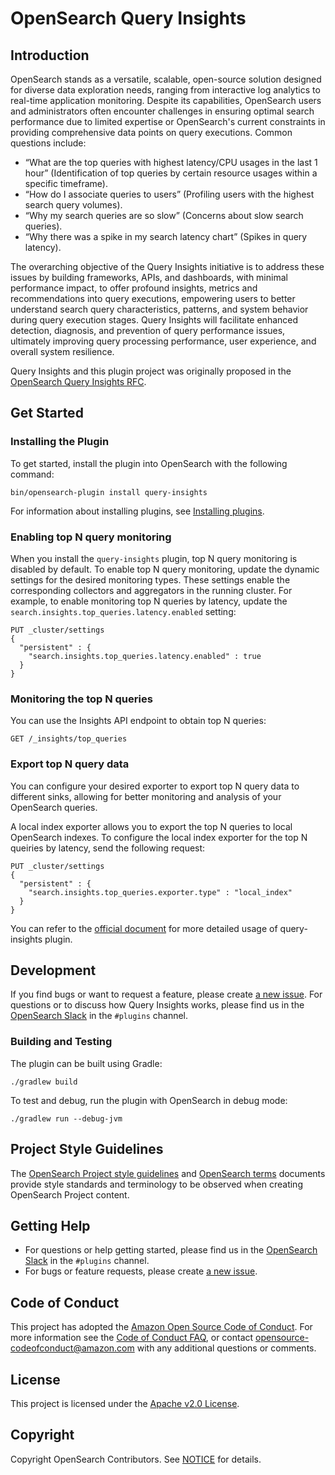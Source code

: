 # OpenSearch Query Insights

## Introduction
OpenSearch stands as a versatile, scalable, open-source solution designed for diverse data exploration needs, ranging from interactive log analytics to real-time application monitoring. Despite its capabilities, OpenSearch users and administrators often encounter challenges in ensuring optimal search performance due to limited expertise or OpenSearch's current constraints in providing comprehensive data points on query executions. Common questions include:

* “What are the top queries with highest latency/CPU usages in the last 1 hour” (Identification of top queries by certain resource usages within a specific timeframe).
* “How do I associate queries to users” (Profiling users with the highest search query volumes).
* “Why my search queries are so slow” (Concerns about slow search queries).
* “Why there was a spike in my search latency chart” (Spikes in query latency).

The overarching objective of the Query Insights initiative is to address these issues by building frameworks, APIs, and dashboards, with minimal performance impact, to offer profound insights, metrics and recommendations into query executions, empowering users to better understand search query characteristics, patterns, and system behavior during query execution stages. Query Insights will facilitate enhanced detection, diagnosis, and prevention of query performance issues, ultimately improving query processing performance, user experience, and overall system resilience.

Query Insights and this plugin project was originally proposed in the [OpenSearch Query Insights RFC](https://github.com/opensearch-project/OpenSearch/issues/11429).

## Get Started
### Installing the Plugin

To get started, install the plugin into OpenSearch with the following command:

```
bin/opensearch-plugin install query-insights
```
For information about installing plugins, see [Installing plugins](https://opensearch.org/docs/latest/install-and-configure/plugins/).

### Enabling top N query monitoring

When you install the `query-insights` plugin, top N query monitoring is disabled by default. To enable top N query monitoring, update the dynamic settings for the desired monitoring types. These settings enable the corresponding collectors and aggregators in the running cluster. For example, to enable monitoring top N queries by latency, update the `search.insights.top_queries.latency.enabled` setting:

```
PUT _cluster/settings
{
  "persistent" : {
    "search.insights.top_queries.latency.enabled" : true
  }
}
```
### Monitoring the top N queries

You can use the Insights API endpoint to obtain top N queries:

```
GET /_insights/top_queries
```

### Export top N query data

You can configure your desired exporter to export top N query data to different sinks, allowing for better monitoring and analysis of your OpenSearch queries.

A local index exporter allows you to export the top N queries to local OpenSearch indexes. To configure the local index exporter for the top N queiries by latency, send the following request:

```
PUT _cluster/settings
{
  "persistent" : {
    "search.insights.top_queries.exporter.type" : "local_index"
  }
}
```
You can refer to the [official document](https://opensearch.org/docs/latest/observing-your-data/query-insights/index/) for more detailed usage of query-insights plugin.

## Development
If you find bugs or want to request a feature, please create [a new issue](https://github.com/opensearch-project/query-insights/issues/new/choose). For questions or to discuss how Query Insights works, please find us in the [OpenSearch Slack](https://opensearch.org/slack.html) in the `#plugins` channel.

### Building and Testing

The plugin can be built using Gradle:

```
./gradlew build
```

To test and debug, run the plugin with OpenSearch in debug mode:

```
./gradlew run --debug-jvm
```

## Project Style Guidelines

The [OpenSearch Project style guidelines](https://github.com/opensearch-project/documentation-website/blob/main/STYLE_GUIDE.md) and [OpenSearch terms](https://github.com/opensearch-project/documentation-website/blob/main/TERMS.md) documents provide style standards and terminology to be observed when creating OpenSearch Project content.

## Getting Help

* For questions or help getting started, please find us in the [OpenSearch Slack](https://opensearch.org/slack.html) in the `#plugins` channel.
* For bugs or feature requests, please create [a new issue](https://github.com/opensearch-project/query-insights/issues/new/choose).

## Code of Conduct

This project has adopted the [Amazon Open Source Code of Conduct](CODE_OF_CONDUCT.md). For more information see the [Code of Conduct FAQ](https://aws.github.io/code-of-conduct-faq), or contact [opensource-codeofconduct@amazon.com](mailto:opensource-codeofconduct@amazon.com) with any additional questions or comments.

## License

This project is licensed under the [Apache v2.0 License](LICENSE.txt).

## Copyright

Copyright OpenSearch Contributors. See [NOTICE](NOTICE.txt) for details.
